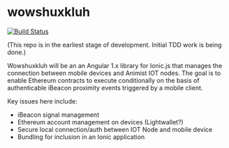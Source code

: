 # wowshuxkluh

[![Build Status](https://travis-ci.org/animist-io/wowshuxkluh.svg?branch=master)](https://travis-ci.org/animist-io/wowshuxkluh)

(This repo is in the earliest stage of development. Initial TDD work is being done.)

Wowshuxkluh will be an an Angular 1.x library for Ionic.js that manages the connection between mobile devices and Animist IOT nodes. The goal is to enable Ethereum contracts to execute conditionally on the basis of authenticable iBeacon proximity events triggered by a mobile client. 

Key issues here include:

+ iBeacon signal management
+ Ethereum account management on devices (Lightwallet?)
+ Secure local connection/auth between IOT Node and mobile device
+ Bundling for inclusion in an Ionic application













